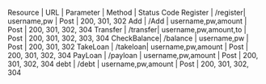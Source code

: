 Resource    |  URL     |    Parameter           |   Method |   Status Code
Register    | /register| username,pw            | Post     | 200,  301, 302
Add         | /Add     | username,pw,amount     | Post     | 200,   301, 302, 304
Transfer    | /transfer| username,pw,amount,to  | Post     | 200,   301, 302, 303, 304
CheckBalance| /balance | username,pw            | Post     | 200,   301, 302
TakeLoan    | /takeloan| username,pw,amount     | Post     | 200,   301, 302, 304
PayLoan     | /payloan | username,pw,amount     | Post     | 200,   301, 302, 304
debt        | /debt   | username,pw,amount     | Post     | 200,   301, 302, 304